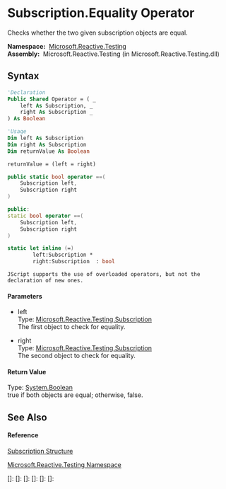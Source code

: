 # Subscription.Equality Operator

Checks whether the two given subscription objects are equal.

**Namespace:**  [Microsoft.Reactive.Testing](Microsoft.Reactive.Testing\Microsoft.Reactive.Testing.md)  
**Assembly:**  Microsoft.Reactive.Testing (in Microsoft.Reactive.Testing.dll)

## Syntax

```vb
'Declaration
Public Shared Operator = ( _
    left As Subscription, _
    right As Subscription _
) As Boolean
```

```vb
'Usage
Dim left As Subscription
Dim right As Subscription
Dim returnValue As Boolean

returnValue = (left = right)
```

```csharp
public static bool operator ==(
    Subscription left,
    Subscription right
)
```

```c++
public:
static bool operator ==(
    Subscription left, 
    Subscription right
)
```

```fsharp
static let inline (=)
        left:Subscription * 
        right:Subscription  : bool
```

```jscript
JScript supports the use of overloaded operators, but not the declaration of new ones.
```

#### Parameters

- left  
  Type: [Microsoft.Reactive.Testing.Subscription](Subscription\Subscription.md)  
  The first object to check for equality.

- right  
  Type: [Microsoft.Reactive.Testing.Subscription](Subscription\Subscription.md)  
  The second object to check for equality.

#### Return Value

Type: [System.Boolean](https://msdn.microsoft.com/en-us/library/a28wyd50)  
true if both objects are equal; otherwise, false.

## See Also

#### Reference

[Subscription Structure](Subscription\Subscription.md)

[Microsoft.Reactive.Testing Namespace](Microsoft.Reactive.Testing\Microsoft.Reactive.Testing.md)

[]: 
[]: 
[]: 
[]: 
[]: 
[]: 